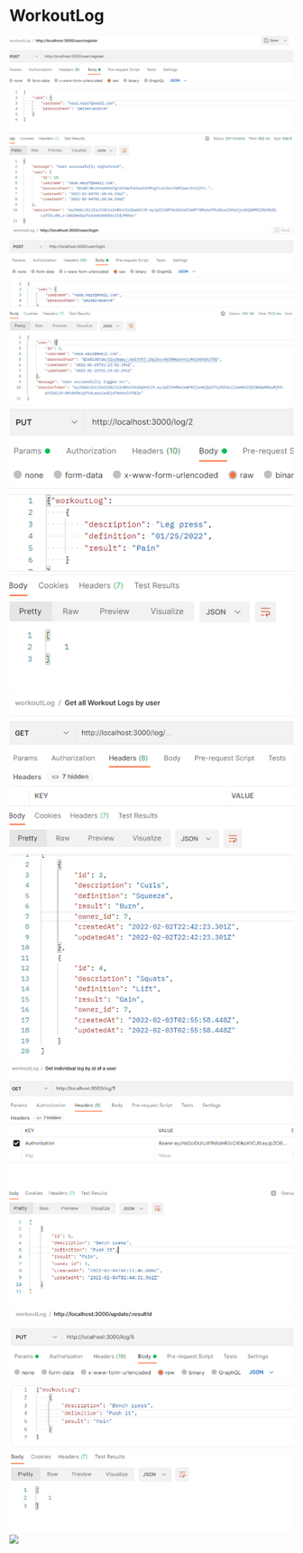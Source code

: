 # WorkoutLog
![](images/newUserRegister.png)
![](images/userLogin.png)
![](images/createWorkoutLog.png)
![](images/allWorkoutLogsByUser.png)
![](images/individualLogByUser.png)
![](images/updateWorkoutLog.png)
![](images/deleteWorkotLog.png)
